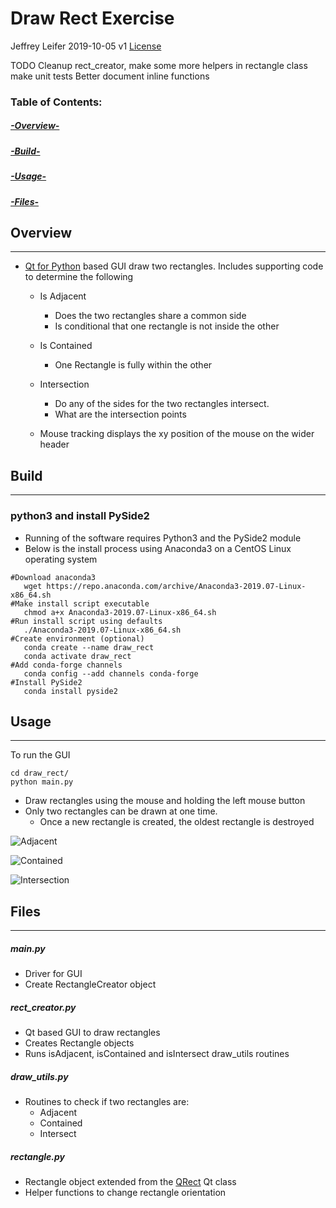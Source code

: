 # Draw Rect Exercise
Jeffrey Leifer 2019-10-05 v1  [License](LICENSE.md)

TODO Cleanup rect_creator, make some more helpers in rectangle class
     make unit tests
     Better document inline functions

### Table of Contents:
##### [-Overview-](#overview) 
##### [-Build-](#build) 
##### [-Usage-](#usage) 
##### [-Files-](#files)


## Overview
---
- [Qt for Python](https://www.qt.io/qt-for-python) based GUI draw two rectangles. Includes supporting code to determine the following
   -  Is Adjacent
       - Does the two rectangles share a common side
      - Is conditional that one rectangle is not inside the other
   -  Is Contained
      - One Rectangle is fully within the other
  -  Intersection
      - Do any of the sides for the two rectangles intersect.
      - What are the intersection points
     
  - Mouse tracking displays the xy position of the mouse on the wider header 

## Build 
---
### python3 and install PySide2
- Running of the software requires Python3 and the PySide2 module 
- Below is the install process using Anaconda3 on a CentOS Linux operating system
```
#Download anaconda3
   wget https://repo.anaconda.com/archive/Anaconda3-2019.07-Linux-x86_64.sh
#Make install script executable 
   chmod a+x Anaconda3-2019.07-Linux-x86_64.sh
#Run install script using defaults
   ./Anaconda3-2019.07-Linux-x86_64.sh
#Create environment (optional)
   conda create --name draw_rect
   conda activate draw_rect
#Add conda-forge channels
   conda config --add channels conda-forge
#Install PySide2
   conda install pyside2 
````

## Usage
---
 To run the GUI 
 ```
 cd draw_rect/
 python main.py
 ```
 - Draw rectangles using the mouse and holding the left mouse button
 - Only two rectangles can be drawn at one time.
    - Once a new rectangle is created, the oldest rectangle is destroyed
    
    
![Adjacent](https://github.com/jeffreyleifer/draw_rect/blob/dev/share/adjscreen.jpg)


![Contained](https://github.com/jeffreyleifer/draw_rect/blob/dev/share/containedscreen.jpg)


![Intersection](https://github.com/jeffreyleifer/draw_rect/blob/dev/share/interscreen.jpg)

## Files
---
##### main.py
  - Driver for GUI
  - Create RectangleCreator object
##### rect_creator.py
  - Qt based GUI to draw rectangles
  - Creates Rectangle objects
  - Runs isAdjacent, isContained and isIntersect draw_utils routines
##### draw_utils.py
  - Routines to check if two rectangles are:
    - Adjacent
    - Contained
    - Intersect
##### rectangle.py
 - Rectangle object extended from the [QRect](https://doc-snapshots.qt.io/qtforpython/PySide2/QtCore/QRect.html) Qt class
 - Helper functions to change rectangle orientation

